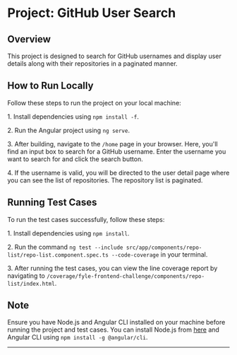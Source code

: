 # Project: GitHub User Search

## Overview

This project is designed to search for GitHub usernames and display user details along with their repositories in a paginated manner.

## How to Run Locally

Follow these steps to run the project on your local machine:

1\. Install dependencies using `npm install -f`.

2\. Run the Angular project using `ng serve`.

3\. After building, navigate to the `/home` page in your browser. Here, you'll find an input box to search for a GitHub username. Enter the username you want to search for and click the search button.

4\. If the username is valid, you will be directed to the user detail page where you can see the list of repositories. The repository list is paginated.

## Running Test Cases

To run the test cases successfully, follow these steps:

1\. Install dependencies using `npm install`.

2\. Run the command `ng test --include src/app/components/repo-list/repo-list.component.spec.ts --code-coverage` in your terminal.

3\. After running the test cases, you can view the line coverage report by navigating to `/coverage/fyle-frontend-challenge/components/repo-list/index.html`.

## Note

Ensure you have Node.js and Angular CLI installed on your machine before running the project and test cases. You can install Node.js from [here](https://nodejs.org/) and Angular CLI using `npm install -g @angular/cli`.

---
